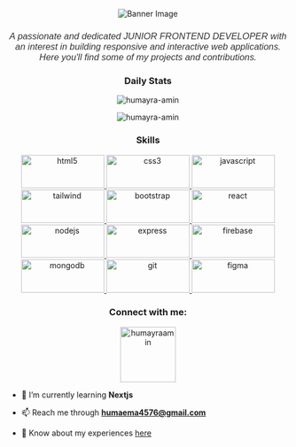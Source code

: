 <!-- Banner Image -->
<p align="center">
  <img src="https://i.ibb.co/z4Y4nmm/github-header-image-3.png" alt="Banner Image" />
</p>

<!-- About Me Section -->
<h3 align="center" style="font-family: 'Arial', sans-serif; font-weight: normal; font-style: italic; color: #333;">
  A passionate and dedicated JUNIOR FRONTEND DEVELOPER with an interest in building responsive and interactive web applications. Here you'll find some of my projects and contributions.
</h3>

<!-- Stats Section -->
<h3 align="center">Daily Stats</h3>
<p align="center">
  <img src="https://github-readme-stats.vercel.app/api?username=humayra-amin&show_icons=true&locale=en&bg_color=30,faf7e6,faf7c0" alt="humayra-amin" />
</p>
<p align="center">
  <img src="https://github-readme-streak-stats.herokuapp.com/?user=humayra-amin&background=faf7c0" alt="humayra-amin"/>
</p>


<!-- Skills Section -->
<h3 align="center">Skills</h3>
<p align="center">
    <a href="https://www.w3.org/html/" target="_blank" rel="noreferrer">
    <img src="https://img.shields.io/badge/html5-%23E34F26.svg?style=for-the-badge&logo=html5&logoColor=white" alt="html5" width="150" height="60"/>
  </a>
    <a href="https://www.w3schools.com/css/" target="_blank" rel="noreferrer">
    <img src="https://img.shields.io/badge/css3-%231572B6.svg?style=for-the-badge&logo=css3&logoColor=white" alt="css3" width="150" height="60"/>
  </a>
  <a href="https://developer.mozilla.org/en-US/docs/Web/JavaScript" target="_blank" rel="noreferrer">
    <img src="https://img.shields.io/badge/javascript-%23323330.svg?style=for-the-badge&logo=javascript&logoColor=%23F7DF1E" alt="javascript" width="150" height="60"/>
  </a>
    <a href="https://tailwindcss.com/" target="_blank" rel="noreferrer">
    <img src="https://img.shields.io/badge/tailwindcss-%2338B2AC.svg?style=for-the-badge&logo=tailwind-css&logoColor=white" alt="tailwind" width="150" height="60"/>
  </a> 
  <a href="https://getbootstrap.com" target="_blank" rel="noreferrer">
    <img src="https://img.shields.io/badge/bootstrap-%23563D7C.svg?style=for-the-badge&logo=bootstrap&logoColor=white" alt="bootstrap" width="150" height="60"/>
  </a>  
    <a href="https://reactjs.org/" target="_blank" rel="noreferrer">
    <img src="https://img.shields.io/badge/react-%2361DAFB.svg?style=for-the-badge&logo=react&logoColor=%2320232A" alt="react" width="150" height="60"/>
  </a> 
    <a href="https://nodejs.org" target="_blank" rel="noreferrer">
    <img src="https://img.shields.io/badge/node.js-%23339933.svg?style=for-the-badge&logo=nodedotjs&logoColor=white" alt="nodejs" width="150" height="60"/>
  </a> 
  <a href="https://expressjs.com" target="_blank" rel="noreferrer">
    <img src="https://img.shields.io/badge/express.js-%23404d59.svg?style=for-the-badge&logo=express&logoColor=%2361DAFB" alt="express" width="150" height="60"/>
  </a> 
  <a href="https://firebase.google.com/" target="_blank" rel="noreferrer">
    <img src="https://img.shields.io/badge/firebase-%23039BE5.svg?style=for-the-badge&logo=firebase" alt="firebase" width="150" height="60"/>
  </a>
    <a href="https://www.mongodb.com/" target="_blank" rel="noreferrer">
    <img src="https://img.shields.io/badge/mongodb-%2347A248.svg?style=for-the-badge&logo=mongodb&logoColor=white" alt="mongodb" width="150" height="60"/>
  </a> 
  <a href="https://git-scm.com/" target="_blank" rel="noreferrer">
    <img src="https://img.shields.io/badge/github-%23121011.svg?style=for-the-badge&logo=github&logoColor=white" alt="git" width="150" height="60"/>
  </a>  
    <a href="https://www.figma.com/" target="_blank" rel="noreferrer">
    <img src="https://img.shields.io/badge/figma-%23F24E1E.svg?style=for-the-badge&logo=figma&logoColor=white" alt="figma" width="150" height="60"/>
  </a> 
</p>

<!-- Connect with Me Section -->
<h3 align="center">Connect with me:</h3>
<p align="center">
  <a href="https://linkedin.com/in/humayraamin" target="_blank"><img align="center" src="https://raw.githubusercontent.com/rahuldkjain/github-profile-readme-generator/master/src/images/icons/Social/linked-in-alt.svg" alt="humayraamin" height="100" width="100" /></a>
</p>

<!-- Additional Information Section -->

- 🌱 I’m currently learning **Nextjs**

- 📫 Reach me through **humaema4576@gmail.com**

- 📄 Know about my experiences [here](https://drive.google.com/file/d/1YRd0jsgcZNezSVTc-gVuxSfWz9siRZPm/view)
